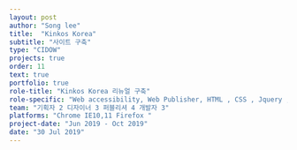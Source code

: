 ```yaml
---
layout: post
author: "Song lee"
title:  "Kinkos Korea"
subtitle: "사이트 구축"
type: "CIDOW"
projects: true
order: 11
text: true
portfolio: true
role-title: "Kinkos Korea 리뉴얼 구축"
role-specific: "Web accessibility, Web Publisher, HTML , CSS , Jquery , Javascript "
team: "기획자 2 디자이너 3 퍼블리셔 4 개발자 3"
platforms: "Chrome IE10,11 Firefox "
project-date: "Jun 2019 - Oct 2019"
date: "30 Jul 2019"
---
```


